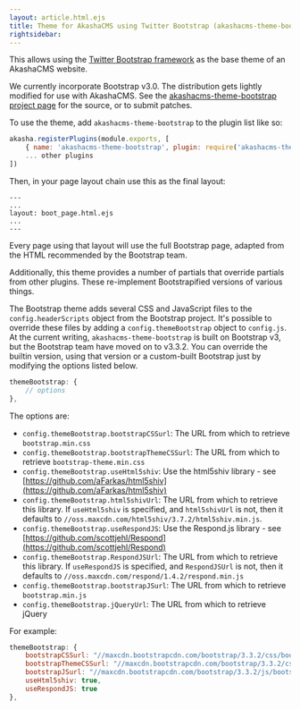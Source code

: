 ```yaml
---
layout: article.html.ejs
title: Theme for AkashaCMS using Twitter Bootstrap (akashacms-theme-bootstrap)
rightsidebar:
---
```


This allows using the [Twitter Bootstrap framework](http://getbootstrap.com/) as the base theme of an AkashaCMS website.

We currently incorporate Bootstrap v3.0.  The distribution gets lightly modified for use with AkashaCMS.  See the [akashacms-theme-bootstrap project page](https://github.com/robogeek/akashacms-theme-bootstrap) for the source, or to submit patches.

To use the theme, add `akashacms-theme-bootstrap` to the plugin list like so:

```js
akasha.registerPlugins(module.exports, [
    { name: 'akashacms-theme-bootstrap', plugin: require('akashacms-theme-bootstrap') },
    ... other plugins
])
```

Then, in your page layout chain use this as the final layout:


```
---
...
layout: boot_page.html.ejs
...
---
```

Every page using that layout will use the full Bootstrap page, adapted from the HTML recommended by the Bootstrap team.

Additionally, this theme provides a number of partials that override partials from other plugins.  These re-implement Bootstrapified versions of various things.


The Bootstrap theme adds several CSS and JavaScript files to the `config.headerScripts` object from the Bootstrap project.  It's possible to override these files by adding a `config.themeBootstrap` object to `config.js`.  At the current writing, `akashacms-theme-bootstrap` is built on Bootstrap v3, but the Bootstrap team have moved on to v3.3.2.  You can override the builtin version, using that version or a custom-built Bootstrap just by modifying the options listed below.

```js
themeBootstrap: {
    // options
},
```

The options are:

* `config.themeBootstrap.bootstrapCSSurl`: The URL from which to retrieve `bootstrap.min.css`
* `config.themeBootstrap.bootstrapThemeCSSurl`: The URL from which to retrieve `bootstrap-theme.min.css`
* `config.themeBootstrap.useHtml5shiv`: Use the html5shiv library - see [https://github.com/aFarkas/html5shiv](https://github.com/aFarkas/html5shiv)
* `config.themeBootstrap.html5shivUrl`: The URL from which to retrieve this library.  If `useHtml5shiv` is specified, and `html5shivUrl` is not, then it defaults to `//oss.maxcdn.com/html5shiv/3.7.2/html5shiv.min.js`.
* `config.themeBootstrap.useRespondJS`: Use the Respond.js library - see [https://github.com/scottjehl/Respond](https://github.com/scottjehl/Respond)
* `config.themeBootstrap.RespondJSUrl`: The URL from which to retrieve this library.  If `useRespondJS` is specified, and `RespondJSUrl` is not, then it defaults to `//oss.maxcdn.com/respond/1.4.2/respond.min.js`
* `config.themeBootstrap.bootstrapJSurl`: The URL from which to retrieve `bootstrap.min.js`
* `config.themeBootstrap.jQueryUrl`: The URL from which to retrieve jQuery

For example:

```js
themeBootstrap: {
    bootstrapCSSurl: "//maxcdn.bootstrapcdn.com/bootstrap/3.3.2/css/bootstrap.min.css",
    bootstrapThemeCSSurl: "//maxcdn.bootstrapcdn.com/bootstrap/3.3.2/css/bootstrap-theme.min.css",
    bootstrapJSurl: "//maxcdn.bootstrapcdn.com/bootstrap/3.3.2/js/bootstrap.min.js",
    useHtml5shiv: true,
    useRespondJS: true
},
```
